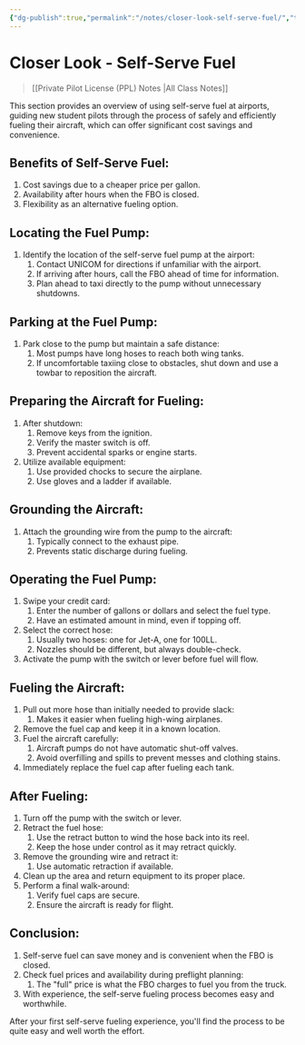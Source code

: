 ```yaml
---
{"dg-publish":true,"permalink":"/notes/closer-look-self-serve-fuel/","title":"Closer Look - Self-Serve Fuel","tags":["aviation","classnotes"]}
---
```



# Closer Look - Self-Serve Fuel
> [[Private Pilot License (PPL) Notes \|All Class Notes]]

This section provides an overview of using self-serve fuel at airports, guiding new student pilots through the process of safely and efficiently fueling their aircraft, which can offer significant cost savings and convenience.

## Benefits of Self-Serve Fuel:

1. Cost savings due to a cheaper price per gallon.
2. Availability after hours when the FBO is closed.
3. Flexibility as an alternative fueling option.

## Locating the Fuel Pump:

1. Identify the location of the self-serve fuel pump at the airport:
    1. Contact UNICOM for directions if unfamiliar with the airport.
    2. If arriving after hours, call the FBO ahead of time for information.
    3. Plan ahead to taxi directly to the pump without unnecessary shutdowns.

## Parking at the Fuel Pump:

1. Park close to the pump but maintain a safe distance:
    1. Most pumps have long hoses to reach both wing tanks.
    2. If uncomfortable taxiing close to obstacles, shut down and use a towbar to reposition the aircraft.

## Preparing the Aircraft for Fueling:

1. After shutdown:
    1. Remove keys from the ignition.
    2. Verify the master switch is off.
    3. Prevent accidental sparks or engine starts.
2. Utilize available equipment:
    1. Use provided chocks to secure the airplane.
    2. Use gloves and a ladder if available.

## Grounding the Aircraft:

1. Attach the grounding wire from the pump to the aircraft:
    1. Typically connect to the exhaust pipe.
    2. Prevents static discharge during fueling.

## Operating the Fuel Pump:

1. Swipe your credit card:
    1. Enter the number of gallons or dollars and select the fuel type.
    2. Have an estimated amount in mind, even if topping off.
2. Select the correct hose:
    1. Usually two hoses: one for Jet-A, one for 100LL.
    2. Nozzles should be different, but always double-check.
3. Activate the pump with the switch or lever before fuel will flow.

## Fueling the Aircraft:

1. Pull out more hose than initially needed to provide slack:
    1. Makes it easier when fueling high-wing airplanes.
2. Remove the fuel cap and keep it in a known location.
3. Fuel the aircraft carefully:
    1. Aircraft pumps do not have automatic shut-off valves.
    2. Avoid overfilling and spills to prevent messes and clothing stains.
4. Immediately replace the fuel cap after fueling each tank.

## After Fueling:

1. Turn off the pump with the switch or lever.
2. Retract the fuel hose:
    1. Use the retract button to wind the hose back into its reel.
    2. Keep the hose under control as it may retract quickly.
3. Remove the grounding wire and retract it:
    1. Use automatic retraction if available.
4. Clean up the area and return equipment to its proper place.
5. Perform a final walk-around:
    1. Verify fuel caps are secure.
    2. Ensure the aircraft is ready for flight.

## Conclusion:

1. Self-serve fuel can save money and is convenient when the FBO is closed.
2. Check fuel prices and availability during preflight planning:
    1. The "full" price is what the FBO charges to fuel you from the truck.
3. With experience, the self-serve fueling process becomes easy and worthwhile.

After your first self-serve fueling experience, you'll find the process to be quite easy and well worth the effort.